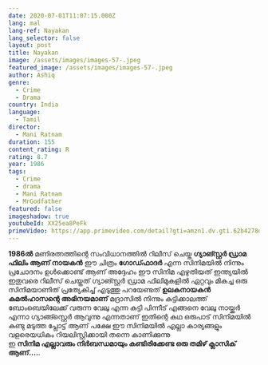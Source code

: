 ```yaml
---
date: 2020-07-01T11:07:15.000Z
lang: mal
lang-ref: Nayakan
lang_selector: false
layout: post
title: Nayakan
image: /assets/images/images-57-.jpeg
featured_image: /assets/images/images-57-.jpeg
author: Ashiq
genre:
  - Crime
  - Drama
country: India
language:
  - Tamil
director:
  - Mani Ratnam
duration: 155
content_rating: R
rating: 8.7
year: 1986
tags:
  - Crime
  - drama
  - Mani Ratnam
  - MrGodfather
featured: false
imageshadow: true
youtubeId: XX25ea8PeFk
primeVideo: https://app.primevideo.com/detail?gti=amzn1.dv.gti.62b4278d-80cb-dfb5-a6cb-4773e87c1523&ref_=atv_dp_share_mv&r=web
---
```

**1986ൽ** മണിരത്നത്തിന്റെ സംവിധാനത്തിൽ റിലീസ് ചെയ്ത **ഗ്യാങ്സ്റ്റർ ഡ്രാമ ഫിലിം ആണ് നായകൻ** 
ഈ ചിത്രം **ഗോഡ്ഫാദർ** എന്ന സിനിമയിൽ നിന്നും പ്രചോദനം ഉൾക്കൊണ്ട് ആണ് അദ്ദേഹം ഈ സിനിമ എഴുതിയത് ഇന്ത്യയിൽ ഇതുവരെ റിലീസ് ചെയ്തത് ഗ്യാങ്സ്റ്റർ ഡ്രാമ ഫിലിമുകളിൽ ഏറ്റവും മികച്ച ഒരു സിനിമയാണിത് 
പ്രത്യേകിച്ച് എടുത്തു പറയേണ്ടത് **ഉലകനായകൻ കമൽഹാസന്റെ അഭിനയമാണ്**
മദ്രാസിൽ നിന്നും കുട്ടിക്കാലത്ത് ബോംബെയിലേക്ക് വരുന്ന വേലു എന്ന കുട്ടി പിന്നീട് എങ്ങനെ വേലു നായ്ക്കർ എന്നാ ഗ്യാങ്ങ്സ്റ്റെർ ആവുന്നു എന്നതാണ് ഇതിന്റെ കഥ 
 ഒരുപാട് സിനിമയിൽ കണ്ടു മടുത്ത പ്ലോട്ട് ആണ് പക്ഷേ ഈ സിനിമയിൽ എല്ലാ കാര്യങ്ങളും വളരെയധികം  റിയലിസ്റ്റിക്കായി തന്നെ കാണിക്കുന്നു\
ഇ **സിനിമ എല്ലാവരും നിർബന്ധമായും കണ്ടിരിക്കേണ്ട ഒരു തമിഴ് ക്ലാസിക് ആണ്....**.